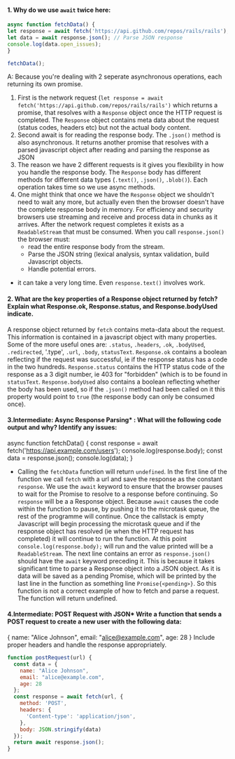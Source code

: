 #### 1. Why do we use `await` twice here:

```javascript
async function fetchData() {
let response = await fetch('https://api.github.com/repos/rails/rails');
let data = await response.json(); // Parse JSON response
console.log(data.open_issues);
}

fetchData();
```
  A: Because you're dealing with 2 seperate asynchronous operations, each returning its own promise. 
  1) First is the network request (`let response = await fetch('https://api.github.com/repos/rails/rails')` which returns a promise, that resolves with a `Response` object once the HTTP request is completed. The `Response` object contains meta data about the request (status codes, headers etc) but not the actual body content.
  2) Second await is for reading the response body. The `.json()` method is also asynchronous. It returns another promise that resolves with a parsed javascript object after reading and parsing the response as JSON
  3) The reason we have 2 different requests is it gives you flexibility in how you handle the response body. The `Response` body has different methods for different data types (`.text()`, `.json()`, `.blob()`). Each operation takes time so we use async methods.
  4) One might think that once we have the `Response` object we shouldn't need to wait any more, but actually even then the browser doesn't have the complete response body in memory. For efficiency and security browsers use streaming and receive and process data in chunks as it arrives. After the network request completes it exists as a `ReadableStream` that must be consumed.
     When you call `response.json()` the browser must:
       - read the entire response body from the stream.
       - Parse the JSON string (lexical analysis, syntax validation, build Javascript objects.
       - Handle potential errors.
- it can take a very long time. Even `response.text()` involves work.

#### 2. What are the key properties of a Response object returned by fetch? Explain what Response.ok, Response.status, and Response.bodyUsed indicate.

A response object returned by `fetch` contains meta-data about the request. This information is contained in a javascript object with many properties. Some of the more useful ones are: `.status`, `.headers`, `.ok`, `.bodyUsed`, `.redirected`, '.type', `.url`, `.body`, `statusText`. `Response.ok` contains a boolean reflecting if the request was successful, ie if the response status has a code in the two hundreds. `Response.status` contains the HTTP status code of the response as a 3 digit number, ie 403 for "forbidden" (which is to be found in `statusText`. `Response.bodyUsed` also contains a boolean reflecting whether the body has been used, so if the `.json()` method had been called on it this property would point to `true` (the response body can only be consumed once).

#### 3. ​Intermediate​: Async Response Parsing* : What will the following code output and why? Identify any issues:
async function fetchData() {
  const response = await fetch('https://api.example.com/users');
  console.log(response.body);
  const data = response.json();
  console.log(data);
}

- Calling the `fetchData` function will return `undefined`. In the first line of the function we call `fetch` with a url and save the response as the constant `response`. We use the `await` keyword to ensure that the browser pauses to wait for the Promise to resolve to a  response before continuing. So `response` will be a a Response object. Because `await` causes the code within the function to pause, by pushing it to the microtask queue, the rest of the programme will continue. Once the callstack is empty Javascript will begin processing the microtask queue and if the response object has resolved (ie when the HTTP request has completed) it will continue to run the function. At this point `console.log(response.body);` will run and the value printed will be a `ReadableStream`. The next line contains an error as `response.json()` should have the `await` keyword preceding it. This is because it takes significant time to parse a Response object into a JSON object. As it is data will be saved as a pending Promise, which will be printed by the last line in the function as something line `Promise{<pending>}`. So this function is not a correct example of how to fetch and parse a request. The function will return undefined.

#### 4. ​Intermediate​: POST Request with JSON* Write a function that sends a POST request to create a new user with the following data:
{ name: "Alice Johnson", email: "alice@example.com", age: 28 }
Include proper headers and handle the response appropriately.

```javascript
function postRequest(url) {
  const data = { 
    name: "Alice Johnson",
    email: "alice@example.com", 
    age: 28 
  };
  const response = await fetch(url, {
    method: 'POST',
    headers: {
      'Content-type': 'application/json',
    },
    body: JSON.stringify(data)
  });
  return await response.json();
}
```
